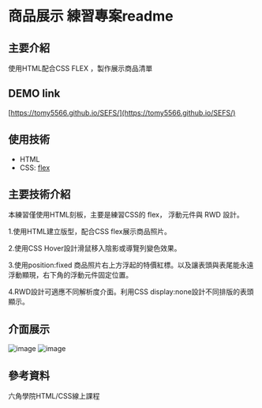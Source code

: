 # 商品展示 練習專案readme

## 主要介紹
使用HTML配合CSS FLEX ，製作展示商品清單

## DEMO link
[https://tomy5566.github.io/SEFS/](https://tomy5566.github.io/SEFS/)

## 使用技術
- HTML
- CSS: [flex](https://developer.mozilla.org/zh-CN/docs/Web/CSS/flex)


## 主要技術介紹
本練習僅使用HTML刻板，主要是練習CSS的 flex， 浮動元件與 RWD 設計。

1.使用HTML建立版型，配合CSS flex展示商品照片。

2.使用CSS Hover設計滑鼠移入陰影或導覽列變色效果。

3.使用position:fixed 商品照片右上方浮起的特價紅標。以及讓表頭與表尾能永遠浮動顯現，右下角的浮動元件固定位置。

4.RWD設計可適應不同解析度介面。利用CSS display:none設計不同排版的表頭顯示。


## 介面展示

![image](https://i.imgur.com/nP21ow6.png)
![image](https://i.imgur.com/TjRsQeY.png)

## 參考資料
六角學院HTML/CSS線上課程
